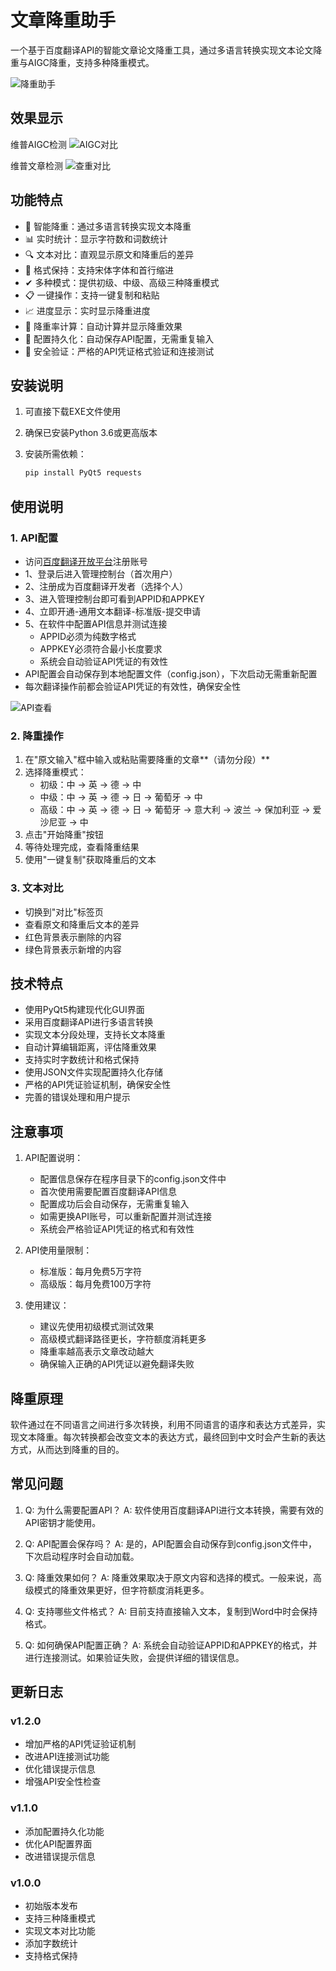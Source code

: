 # 文章降重助手

一个基于百度翻译API的智能文章论文降重工具，通过多语言转换实现文本论文降重与AIGC降重，支持多种降重模式。

![降重助手](https://github.com/ZeroOneCN/Articlecheck/blob/main/image/%E8%BD%AF%E4%BB%B6%E7%95%8C%E9%9D%A2.png "降重助手")

## 效果显示

维普AIGC检测
![AIGC对比](https://github.com/ZeroOneCN/Articlecheck/blob/main/image/%E9%99%8D%E9%87%8D%E6%95%88%E6%9E%9C.png "AIGC对比")

维普文章检测
![查重对比](https://github.com/ZeroOneCN/Articlecheck/blob/main/image/%E6%9F%A5%E9%87%8D%E5%AF%B9%E6%AF%94.png "查重对比")

## 功能特点

- 🎯 智能降重：通过多语言转换实现文本降重
- 📊 实时统计：显示字符数和词数统计
- 🔍 文本对比：直观显示原文和降重后的差异
- 📝 格式保持：支持宋体字体和首行缩进
- ✔ 多种模式：提供初级、中级、高级三种降重模式
- 📋 一键操作：支持一键复制和粘贴
- 📈 进度显示：实时显示降重进度
- 💯 降重率计算：自动计算并显示降重效果
- 💾 配置持久化：自动保存API配置，无需重复输入
- 🔐 安全验证：严格的API凭证格式验证和连接测试

## 安装说明

1. 可直接下载EXE文件使用

2. 确保已安装Python 3.6或更高版本

3. 安装所需依赖：
   
   ```bash
   pip install PyQt5 requests
   ```

## 使用说明

### 1. API配置

- 访问[百度翻译开放平台](https://fanyi-api.baidu.com/)注册账号
- 1、登录后进入管理控制台（首次用户）
- 2、注册成为百度翻译开发者（选择个人）
- 3、进入管理控制台即可看到APPID和APPKEY
- 4、立即开通-通用文本翻译-标准版-提交申请
- 5、在软件中配置API信息并测试连接
  - APPID必须为纯数字格式
  - APPKEY必须符合最小长度要求
  - 系统会自动验证API凭证的有效性
- API配置会自动保存到本地配置文件（config.json），下次启动无需重新配置
- 每次翻译操作前都会验证API凭证的有效性，确保安全性

![API查看](https://github.com/ZeroOneCN/Articlecheck/blob/main/image/API%E6%9F%A5%E7%9C%8B%E6%96%B9%E5%BC%8F.png "API查看")

### 2. 降重操作

1. 在"原文输入"框中输入或粘贴需要降重的文章**（请勿分段）**
2. 选择降重模式：
   - 初级：中 -> 英 -> 德 -> 中
   - 中级：中 -> 英 -> 德 -> 日 -> 葡萄牙 -> 中
   - 高级：中 -> 英 -> 德 -> 日 -> 葡萄牙 -> 意大利 -> 波兰 -> 保加利亚 -> 爱沙尼亚 -> 中
3. 点击"开始降重"按钮
4. 等待处理完成，查看降重结果
5. 使用"一键复制"获取降重后的文本

### 3. 文本对比

- 切换到"对比"标签页
- 查看原文和降重后文本的差异
- 红色背景表示删除的内容
- 绿色背景表示新增的内容

## 技术特点

- 使用PyQt5构建现代化GUI界面
- 采用百度翻译API进行多语言转换
- 实现文本分段处理，支持长文本降重
- 自动计算编辑距离，评估降重效果
- 支持实时字数统计和格式保持
- 使用JSON文件实现配置持久化存储
- 严格的API凭证验证机制，确保安全性
- 完善的错误处理和用户提示

## 注意事项

1. API配置说明：
   
   - 配置信息保存在程序目录下的config.json文件中
   - 首次使用需要配置百度翻译API信息
   - 配置成功后会自动保存，无需重复输入
   - 如需更换API账号，可以重新配置并测试连接
   - 系统会严格验证API凭证的格式和有效性

2. API使用量限制：
   
   - 标准版：每月免费5万字符
   - 高级版：每月免费100万字符

3. 使用建议：
   
   - 建议先使用初级模式测试效果
   - 高级模式翻译路径更长，字符额度消耗更多
   - 降重率越高表示文章改动越大
   - 确保输入正确的API凭证以避免翻译失败

## 降重原理

软件通过在不同语言之间进行多次转换，利用不同语言的语序和表达方式差异，实现文本降重。每次转换都会改变文本的表达方式，最终回到中文时会产生新的表达方式，从而达到降重的目的。

## 常见问题

1. Q: 为什么需要配置API？
   A: 软件使用百度翻译API进行文本转换，需要有效的API密钥才能使用。

2. Q: API配置会保存吗？
   A: 是的，API配置会自动保存到config.json文件中，下次启动程序时会自动加载。

3. Q: 降重效果如何？
   A: 降重效果取决于原文内容和选择的模式。一般来说，高级模式的降重效果更好，但字符额度消耗更多。

4. Q: 支持哪些文件格式？
   A: 目前支持直接输入文本，复制到Word中时会保持格式。

5. Q: 如何确保API配置正确？
   A: 系统会自动验证APPID和APPKEY的格式，并进行连接测试。如果验证失败，会提供详细的错误信息。

## 更新日志

### v1.2.0

- 增加严格的API凭证验证机制
- 改进API连接测试功能
- 优化错误提示信息
- 增强API安全性检查

### v1.1.0

- 添加配置持久化功能
- 优化API配置界面
- 改进错误提示信息

### v1.0.0

- 初始版本发布
- 支持三种降重模式
- 实现文本对比功能
- 添加字数统计
- 支持格式保持
